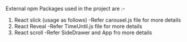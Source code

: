 External npm Packages used in the project are :-

1. React slick (usage as follows)
   -Refer carousel.js file for more details
2. React Reveal
   -Refer TimeUntil.js file for more details
3. React scroll
   -Refer SideDrawer and App fro more details
